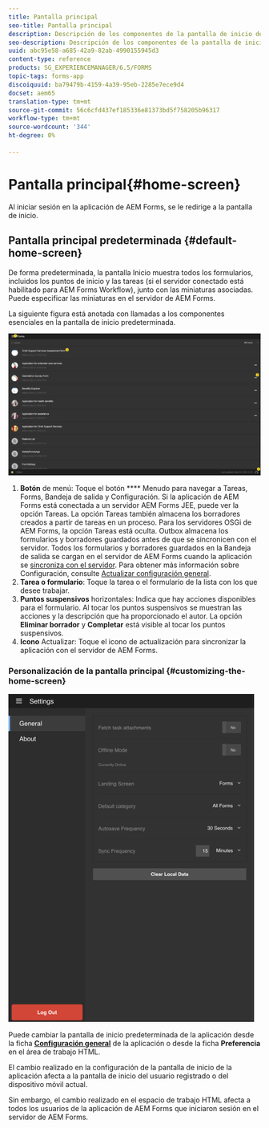 ```yaml
---
title: Pantalla principal
seo-title: Pantalla principal
description: Descripción de los componentes de la pantalla de inicio de la aplicación de AEM Forms
seo-description: Descripción de los componentes de la pantalla de inicio de la aplicación de AEM Forms
uuid: abc95e58-a685-42a9-82ab-4990155945d3
content-type: reference
products: SG_EXPERIENCEMANAGER/6.5/FORMS
topic-tags: forms-app
discoiquuid: ba79479b-4159-4a39-95eb-2285e7ece9d4
docset: aem65
translation-type: tm+mt
source-git-commit: 56c6cfd437ef185336e81373bd5f758205b96317
workflow-type: tm+mt
source-wordcount: '344'
ht-degree: 0%

---
```



# Pantalla principal{#home-screen}

Al iniciar sesión en la aplicación de AEM Forms, se le redirige a la pantalla de inicio.

## Pantalla principal predeterminada {#default-home-screen}

De forma predeterminada, la pantalla Inicio muestra todos los formularios, incluidos los puntos de inicio y las tareas (si el servidor conectado está habilitado para AEM Forms Workflow), junto con las miniaturas asociadas. Puede especificar las miniaturas en el servidor de AEM Forms.

La siguiente figura está anotada con llamadas a los componentes esenciales en la pantalla de inicio predeterminada.

![Pantalla de inicio de la aplicación de Forms](assets/home-screen-1.png)

<!--Click to enlarge

![home-screen-1-1](assets/home-screen-1-1.png)-->

1. **Botón** de menú: Toque el botón  **** Menudo para navegar a Tareas, Forms, Bandeja de salida y Configuración. Si la aplicación de AEM Forms está conectada a un servidor AEM Forms JEE, puede ver la opción Tareas. La opción Tareas también almacena los borradores creados a partir de tareas en un proceso. Para los servidores OSGi de AEM Forms, la opción Tareas está oculta. Outbox almacena los formularios y borradores guardados antes de que se sincronicen con el servidor. Todos los formularios y borradores guardados en la Bandeja de salida se cargan en el servidor de AEM Forms cuando la aplicación se [sincroniza con el servidor](../../forms/using/sync-app.md). Para obtener más información sobre Configuración, consulte [Actualizar configuración general](../../forms/using/update-general-settings.md).
1. **Tarea o formulario**: Toque la tarea o el formulario de la lista con los que desee trabajar.
1. **Puntos suspensivos** horizontales: Indica que hay acciones disponibles para el formulario. Al tocar los puntos suspensivos se muestran las acciones y la descripción que ha proporcionado el autor. La opción **Eliminar borrador** y **Completar** está visible al tocar los puntos suspensivos.
1. **Icono** Actualizar: Toque el icono de actualización para sincronizar la aplicación con el servidor de AEM Forms.

### Personalización de la pantalla principal {#customizing-the-home-screen}

![Configuración general](assets/gen-settings.png)

Puede cambiar la pantalla de inicio predeterminada de la aplicación desde la ficha **[Configuración general](../../forms/using/update-general-settings.md)** de la aplicación o desde la ficha **Preferencia** en el área de trabajo HTML.

El cambio realizado en la configuración de la pantalla de inicio de la aplicación afecta a la pantalla de inicio del usuario registrado o del dispositivo móvil actual.

Sin embargo, el cambio realizado en el espacio de trabajo HTML afecta a todos los usuarios de la aplicación de AEM Forms que iniciaron sesión en el servidor de AEM Forms.

